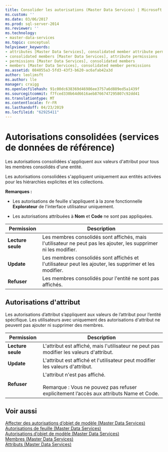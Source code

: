 ```yaml
---
title: Consolider les autorisations (Master Data Services) | Microsoft Docs
ms.custom: ''
ms.date: 03/06/2017
ms.prod: sql-server-2014
ms.reviewer: ''
ms.technology:
- master-data-services
ms.topic: conceptual
helpviewer_keywords:
- attributes [Master Data Services], consolidated member attribute permissions
- consolidated members [Master Data Services], attribute permissions
- permissions [Master Data Services], consolidated members
- members [Master Data Services], consolidated member permissions
ms.assetid: 084055a3-5fd3-43f3-b620-ac6afab42a3d
author: leolimsft
ms.author: lle
manager: craigg
ms.openlocfilehash: 91c00dc638369d46986ee3757a6d889ed5a1439f
ms.sourcegitcommit: f7fced330b64d6616aeb8766747295807c92dd41
ms.translationtype: MT
ms.contentlocale: fr-FR
ms.lasthandoff: 04/23/2019
ms.locfileid: "62925411"
---
```

# <a name="consolidated-permissions-master-data-services"></a>Autorisations consolidées (services de données de référence)
  Les autorisations consolidées s'appliquent aux valeurs d'attribut pour tous les membres consolidés d'une entité.  
  
 Les autorisations consolidées s'appliquent uniquement aux entités activées pour les hiérarchies explicites et les collections.  
  
 **Remarques :**  
  
-   Les autorisations de feuille s'appliquent à la zone fonctionnelle **Explorateur** de l'interface utilisateur uniquement.  
  
-   Les autorisations attribuées à **Nom** et **Code** ne sont pas appliquées.  
  
|Permission|Description|  
|----------------|-----------------|  
|**Lecture seule**|Les membres consolidés sont affichés, mais l'utilisateur ne peut pas les ajouter, les supprimer ni les modifier.|  
|**Update**|Les membres consolidés sont affichés et l'utilisateur peut les ajouter, les supprimer et les modifier.|  
|**Refuser**|Les membres consolidés pour l'entité ne sont pas affichés.|  
  
## <a name="attribute-permissions"></a>Autorisations d'attribut  
 Les autorisations d’attribut s’appliquent aux valeurs de l’attribut pour l’entité spécifique. Les utilisateurs avec uniquement des autorisations d'attribut ne peuvent pas ajouter ni supprimer des membres.  
  
|Permission|Description|  
|----------------|-----------------|  
|**Lecture seule**|L'attribut est affiché, mais l'utilisateur ne peut pas modifier les valeurs d'attribut.|  
|**Update**|L'attribut est affiché et l'utilisateur peut modifier les valeurs d'attribut.|  
|**Refuser**|L'attribut n'est pas affiché.<br /><br /> Remarque : Vous ne pouvez pas refuser explicitement l’accès aux attributs Name et Code.|  
  
## <a name="see-also"></a>Voir aussi  
 [Affecter des autorisations d’objet de modèle &#40;Master Data Services&#41;](assign-model-object-permissions-master-data-services.md)   
 [Autorisations de feuille &#40;Master Data Services&#41;](../../2014/master-data-services/leaf-permissions-master-data-services.md)   
 [Autorisations d’objet de modèle &#40;Master Data Services&#41;](../../2014/master-data-services/model-object-permissions-master-data-services.md)   
 [Membres &#40;Master Data Services&#41;](../../2014/master-data-services/members-master-data-services.md)   
 [Attributs &#40;Master Data Services&#41;](../../2014/master-data-services/attributes-master-data-services.md)  
  
  
